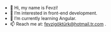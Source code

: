 - 👋 Hi, my name is Fevzi!
- 👀 I’m interested in front-end development.
- 🌱 I’m currently learning Angular.
- 📫 Reach me at: fevzigöktürk@hotmail.tr.com
.
<!---
fevzigokturk/fevzigokturk is a ✨ special ✨ repository because its `README.md` (this file) appears on your GitHub profile.
You can click the Preview link to take a look at your changes.
--->
